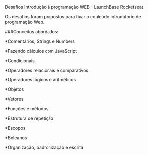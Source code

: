 Desafios Introdução à programação WEB - LaunchBase Rocketseat

Os desafios foram propostos para fixar o conteúdo introdutório de programação Web.

###Conceitos abordados:

*Comentários, Strings e Numbers

*Fazendo cálculos com JavaScript

*Condicionais

*Operadores relacionais e comparativos

*Operadores lógicos e aritméticos

*Objetos

*Vetores

*Funções e métodos

*Estrutura de repetição

*Escopos

*Boleanos

*Organização, padronização e escrita
